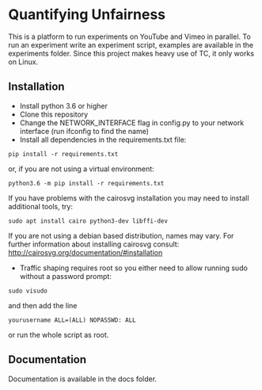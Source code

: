 Quantifying Unfairness
===

This is a platform to run experiments on YouTube and Vimeo in parallel. 
To run an experiment write an experiment script, examples are available in the experiments folder. 
Since this project makes heavy use of TC, it only works on Linux. 



## Installation
- Install python 3.6 or higher
- Clone this repository
- Change the NETWORK_INTERFACE flag in config.py to your network interface (run ifconfig to find the name)
- Install all dependencies in the requirements.txt file:
```
pip install -r requirements.txt
```
or, if you are not using a virtual environment: 
```
python3.6 -m pip install -r requirements.txt
``` 
If you have problems with the cairosvg installation you may need to install additional tools, try:
```
sudo apt install cairo python3-dev libffi-dev
```
If you are not using a debian based distribution, names may vary. 
For further information about installing cairosvg consult: http://cairosvg.org/documentation/#installation

- Traffic shaping requires root so you either need to allow running sudo without a password prompt:
```
sudo visudo
```
and then add the line
```
yourusername ALL=(ALL) NOPASSWD: ALL
```
or run the whole script as root.


## Documentation

Documentation is available in the docs folder.

